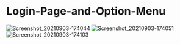 # Login-Page-and-Option-Menu
![Screenshot_20210903-174044](https://user-images.githubusercontent.com/86973880/132003624-91780c56-d852-4a36-8adc-f460eb1fe9a5.jpg)
![Screenshot_20210903-174051](https://user-images.githubusercontent.com/86973880/132003625-2598c5b5-43dd-4b1a-b31a-045c902c27c7.jpg)
![Screenshot_20210903-174103](https://user-images.githubusercontent.com/86973880/132003632-b32317f4-49ca-4377-a49b-3c2c0a0afb11.jpg)
